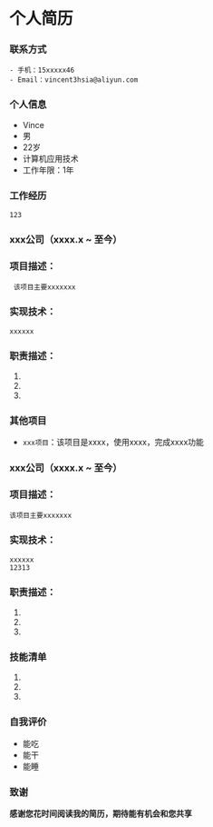 # 个人简历
<!-- 用hugo的简历模板写 -->
### 联系方式
    - 手机：15xxxxx46
    - Email：vincent3hsia@aliyun.com

### 个人信息
  - Vince
  - 男
  - 22岁
  - 计算机应用技术
  - 工作年限：1年

### 工作经历
    123
### xxx公司（xxxx.x ~ 至今）
### 项目描述：
     该项目主要xxxxxxx
### 实现技术：
    xxxxxx
### 职责描述：
  1. 
  2. 
  3. 


### 其他项目
  - `xxx项目`：该项目是xxxx，使用xxxx，完成xxxx功能

### xxx公司（xxxx.x ~ 至今）
### 项目描述：
    该项目主要xxxxxxx
### 实现技术：
    xxxxxx
    12313
### 职责描述：
  1. 
  2. 
  3. 
### 技能清单
   1. 
   2. 
   3. 
### 自我评价
   - 能吃
   - 能干
   - 能睡


### 致谢
**感谢您花时间阅读我的简历，期待能有机会和您共享**
